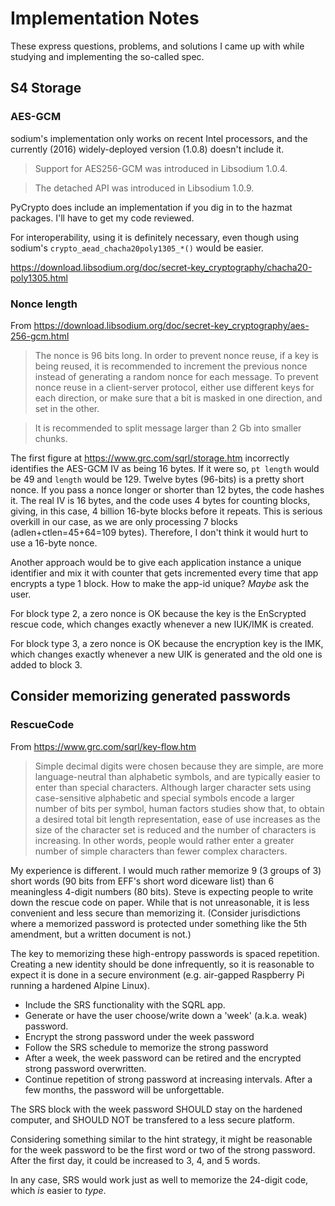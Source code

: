 
# Implementation Notes

These express questions, problems, and solutions I came up with while studying
and implementing the so-called spec.


## S4 Storage

### AES-GCM

sodium's implementation only works on recent Intel processors, and the currently
(2016) widely-deployed version (1.0.8) doesn't include it.


> Support for AES256-GCM was introduced in Libsodium 1.0.4.

> The detached API was introduced in Libsodium 1.0.9.

PyCrypto does include
an implementation if you dig in to the hazmat packages. I'll have to get my code
reviewed.

For interoperability, using it is definitely necessary, even though using
sodium's `crypto_aead_chacha20poly1305_*()` would be easier.

https://download.libsodium.org/doc/secret-key_cryptography/chacha20-poly1305.html


### Nonce length

From https://download.libsodium.org/doc/secret-key_cryptography/aes-256-gcm.html

> The nonce is 96 bits long. In order to prevent nonce reuse, if a key is being reused, it is recommended to increment the previous nonce instead of generating a random nonce for each message. To prevent nonce reuse in a client-server protocol, either use different keys for each direction, or make sure that a bit is masked in one direction, and set in the other.

> It is recommended to split message larger than 2 Gb into smaller chunks.

The first figure at https://www.grc.com/sqrl/storage.htm incorrectly identifies
the AES-GCM IV as being 16 bytes.  If it were so, `pt length` would be 49 and
`length` would be 129.  Twelve bytes (96-bits) is a pretty short nonce. If you pass a nonce longer or shorter than 12 bytes, the code hashes it.  The real IV is 16 bytes, and the code uses 4 bytes for counting blocks,
giving, in this case, 4 billion 16-byte blocks before it repeats.  This is serious
overkill in our case, as we are only processing 7 blocks (adlen+ctlen=45+64=109 bytes). Therefore, I don't think it would hurt to use a 16-byte nonce.


Another approach would be to give each application instance a unique identifier and
mix it with counter that gets incremented every time that app encrypts a type 1
block. How to make the app-id unique? *Maybe* ask the user.

For block type 2, a zero nonce is OK because the
key is the EnScrypted rescue code, which changes exactly whenever a new IUK/IMK is created.

For block type 3, a zero nonce is OK because the encryption key is the IMK, which changes exactly whenever
a new UIK is generated and the old one is added to block 3.

## Consider memorizing generated passwords

### RescueCode

From https://www.grc.com/sqrl/key-flow.htm

> Simple decimal digits were chosen because they are simple, are more language-neutral than alphabetic symbols, and are typically easier to enter than special characters. Although larger character sets using case-sensitive alphabetic and special symbols encode a larger number of bits per symbol, human factors studies show that, to obtain a desired total bit length representation, ease of use increases as the size of the character set is reduced and the number of characters is increasing. In other words, people would rather enter a greater number of simple characters than fewer complex characters.

My experience is different. I would much rather memorize 9 (3 groups of 3) short words (90 bits from EFF's short word diceware list) than 6 meaningless 4-digit numbers (80 bits). Steve is expecting people to write down the rescue code on paper.  While that is not unreasonable, it is less convenient and less secure than memorizing it. (Consider jurisdictions where a memorized password is protected under something like the 5th amendment, but a written document is not.)

The key to memorizing these high-entropy passwords is spaced repetition.  Creating
a new identity should be done infrequently, so it is reasonable to expect it is
done in a secure environment (e.g. air-gapped Raspberry Pi running a hardened Alpine Linux).

  * Include the SRS functionality with the SQRL app.
  * Generate or have the user choose/write down a 'week' (a.k.a. weak) password.
  * Encrypt the strong password under the week password
  * Follow the SRS schedule to memorize the strong password
  * After a week, the week password can be retired and the encrypted strong password overwritten.
  * Continue repetition of strong password at increasing intervals. After a few months, the password will be unforgettable.

The SRS block with the week password SHOULD stay on the hardened computer, and SHOULD NOT be transfered to a less secure platform.

Considering something similar to the hint strategy, it might be reasonable for the week password to be the first word or two of the strong password. After the first day, it could be increased to 3, 4, and 5 words.

In any case, SRS would work just as well to memorize the 24-digit code, which *is* easier to *type*.
